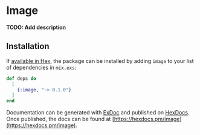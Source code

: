 # Image

**TODO: Add description**

## Installation

If [available in Hex](https://hex.pm/docs/publish), the package can be installed
by adding `image` to your list of dependencies in `mix.exs`:

```elixir
def deps do
  [
    {:image, "~> 0.1.0"}
  ]
end
```

Documentation can be generated with [ExDoc](https://github.com/elixir-lang/ex_doc)
and published on [HexDocs](https://hexdocs.pm). Once published, the docs can
be found at [https://hexdocs.pm/image](https://hexdocs.pm/image).

